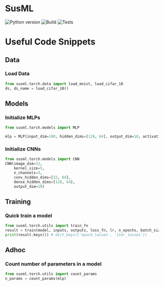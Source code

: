# SusML
![Python version](https://img.shields.io/badge/Python-3.9%2B-brightgreen)
![Build](https://img.shields.io/github/actions/workflow/status/sustainability-lab/SusML/build.yml?label=build&logo=github)
![Tests](https://img.shields.io/github/actions/workflow/status/sustainability-lab/SusML/tests.yml?label=tests&logo=github)

# Useful Code Snippets

## Data
### Load Data
```python
from susml.torch.data import load_mnist, load_cifar_10
ds, ds_name = load_cifar_10()
```

## Models
### Initialize MLPs
```python
from susml.torch.models import MLP

mlp = MLP(input_dim=100, hidden_dims=[128, 64], output_dim=10, activation="relu", dropout=0.1)
```

### Initialize CNNs
```python
from susml.torch.models import CNN
CNN(image_dim=32, 
    kernel_size=5, 
    n_channels=3, 
    conv_hidden_dims=[32, 64], 
    dense_hidden_dims=[128, 64], 
    output_dim=10)
```

## Training
### Quick train a model
```python
from susml.torch.utils import train_fn
result = train(model, inputs, outputs, loss_fn, lr, n_epochs, batch_size, enable_tqdm=True)
print(result.keys()) # dict_keys(['epoch_losses', 'iter_losses'])
```

## Adhoc
### Count number of parameters in a model
```python
from susml.torch.utils import count_params
n_params = count_params(mlp)
```